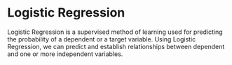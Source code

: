 # Logistic Regression

Logistic Regression is a supervised method of learning used for predicting the probability of a dependent or a target variable. Using Logistic Regression, we can predict and establish relationships between dependent and one or more independent variables.

